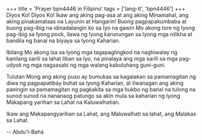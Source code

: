 +++
title = 'Prayer bpn4446 in Filipino'
tags = ['lang-tl', 'bpn4446']
+++
Diyos Ko! Diyos Ko! Ikaw ang aking pag-asa at ang aking Minamahal, ang aking pinakamataas na Layunin at Hangarin! Buong pagpapakumbaba at buong pag-ibig na idinadalangin ko sa Iyo na gawin Mo akong tore ng Iyong pag-ibig sa Iyong pook, ilawa ng Iyong karunungan sa Iyong mga nilikha at bandila ng banal na biyaya sa Iyong Kaharian.

Ibilang Mo akong isa sa Iyong mga tagapaglingkod na naghiwalay ng kanilang sarili sa lahat liban sa Iyo, na pinalaya ang mga sarili sa mga pag-udyok ng mga nagsasabi ng mga walang kabuluhang guni-guni. 

Tulutan Mong ang aking puso ay bumukas sa kagalakan sa pamamagitan ng diwa ng pagpapatibay buhat sa Iyong Kaharian, at liwanagan ang aking paningin sa pamamagitan ng pagkakita sa mga hukbo ng banal na tulong na sunod sunod na nananaog patungo sa akin mula sa kaharian ng Iyong Makapang­ yarihan sa Lahat na Kaluwalhatian.

Ikaw ang Makapangyarihan sa Lahat, ang Maluwalhati sa lahat, ang Malakas sa Lahat.

-- Abdu'l-Bahá

